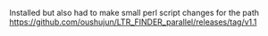 Installed but also had to make small perl script changes for the path
https://github.com/oushujun/LTR_FINDER_parallel/releases/tag/v1.1
